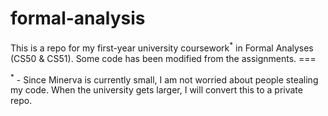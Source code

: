 # formal-analysis
<body>
This is a repo for my first-year university coursework<sup>*</sup> in Formal Analyses (CS50 & CS51). Some code has been modified from the assignments.
===

<sup>*</sup> - Since Minerva is currently small, I am not worried about people stealing my code. When the university gets larger, I will convert this to a private repo.
</body>
